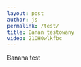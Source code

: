 ```yaml
---
layout: post
author: js
permalink: /test/
title: Banan testowany
video: 21OH0wlkfbc
---
```

Banana test